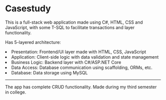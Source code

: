 <h1>Casestudy</h1>
<p>This is a full-stack web application made using C#, HTML, CSS and JavaScript, with some T-SQL to facilitate transactions and layer functionality.</p>
<p>Has 5-layered architecture:</p>
<li>Presentation: Frontend/UI layer made with HTML, CSS, JavaScript</li>
<li>Application: Client-side logic with data validation and state management</li>
<li>Business Logic: Backend layer with C#/ASP.NET Core</li>
<li>Data Access: Database communication using scaffolding, ORMs, etc.</li>
<li>Database: Data storage using MySQL</li>

---

<p>The app has complete CRUD functionality. Made during my third semester in college.</p>
